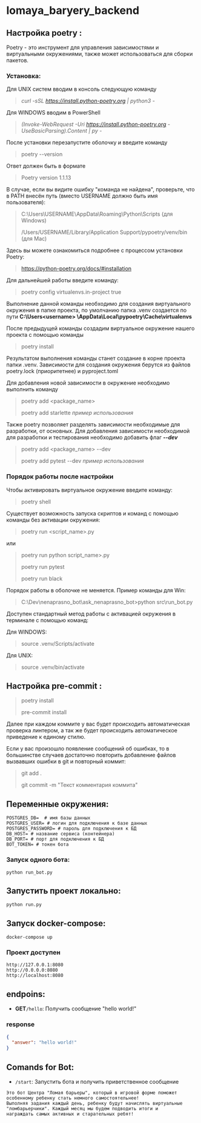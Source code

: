 # lomaya_baryery_backend

## Настройка poetry <a id="poetry"></a>:

Poetry - это инструмент для управления зависимостями и виртуальными
окружениями,
также может использоваться для сборки пакетов.

### Установка:

Для UNIX систем вводим в консоль следующую команду

> *curl -sSL https://install.python-poetry.org | python3 -*

Для WINDOWS вводим в PowerShell

> *(Invoke-WebRequest -Uri https://install.python-poetry.org -UseBasicParsing).Content | py -*

После установки перезапустите оболочку и введите команду

> poetry --version

Ответ должен быть в формате

> Poetry version 1.1.13

В случае, если вы видите ошибку "команда не найдена", проверьте, что в PATH внесён путь
(вместо USERNAME должно быть имя пользователя):
> C:\Users\USERNAME\AppData\Roaming\Python\Scripts (для Windows)
>
> /Users/USERNAME/Library/Application Support/pypoetry/venv/bin (для Mac)

Здесь вы можете ознакомиться подробнее с процессом установки Poetry:
> https://python-poetry.org/docs/#installation

Для дальнейшей работы введите команду:

> poetry config virtualenvs.in-project true

Выполнение данной команды необходимо для создания виртуального окружения в
папке проекта,
по умолчанию папка .venv создается по пути **C:\Users\<username>
\AppData\Local\pypoetry\Cache\virtualenvs**

После предыдущей команды создадим виртуальное окружение нашего проекта с
помощью команды

> poetry install

Результатом выполнения команды станет создание в корне проекта папки .venv.
Зависимости для создания окружения берутся из файлов poetry.lock (приоритетнее)
и pyproject.toml

Для добавления новой зависимости в окружение необходимо выполнить команду

> poetry add <package_name>
>
> poetry add starlette *пример использования*

Также poetry позволяет разделять зависимости необходимые для разработки, от
основных.
Для добавления зависимости необходимой для разработки и тестирования необходимо
добавить флаг ***--dev***

> poetry add <package_name> --dev
>
> poetry add pytest --dev *пример использования*

### Порядок работы после настройки

Чтобы активировать виртуальное окружение введите команду:

> poetry shell

Существует возможность запуска скриптов и команд с помощью команды без
активации окружения:

> poetry run <script_name>.py
>

или

> poetry run python script_name>.py
>
> poetry run pytest
>
> poetry run black

Порядок работы в оболочке не меняется. Пример команды для Win:

> C:\Dev\nenaprasno_bot\ask_nenaprasno_bot>python src\run_bot.py

Доступен стандартный метод работы с активацией окружения в терминале с помощью
команд:

Для WINDOWS:

> source .venv/Scripts/activate

Для UNIX:

> source .venv/bin/activate

## Настройка pre-commit <a id="pre-commit"></a>:

> poetry install
>
> pre-commit install

Далее при каждом коммите у вас будет происходить автоматическая проверка
линтером, а так же будет происходить автоматическое приведение к единому стилю.

Если у вас произошло появление сообщений об ошибках, то в большинстве случаев
достаточно повторить добавление файлов вызвавших ошибки в git и повторный
коммит:

> git add .
>
> git commit -m "Текст комментария коммита"

## Переменные окружения:

```dotenv
POSTGRES_DB=  # имя базы данных
POSTGRES_USER= # логин для подключения к базе данных
POSTGRES_PASSWORD= # пароль для подключения к БД
DB_HOST= # название сервиса (контейнера)
DB_PORT= # порт для подключения к БД
BOT_TOKEN= # токен бота
```

### Запуск одного бота:

```shell
python run_bot.py
```

## Запустить проект локально:

```shell
python run.py
```

## Запуск docker-compose:

```shell
docker-compose up
```

### Проект доступен

```
http://127.0.0.1:8080
http://0.0.0.0:8080
http://localhost:8080
```

## endpoins:

- **GET**```/hello```: Получить сообщение "hello world!"

### response

```json
{
  "answer": "hello world!"
}
```

## Comands for Bot:

- ```/start```: Запустить бота и получить приветственное сообщение

```text
Это бот Центра "Ломая барьеры", который в игровой форме поможет 
особенному ребенку стать немного самостоятельнее! 
Выполняя задания каждый день, ребенку будут начислять виртуальные 
"ломбарьерчики". Каждый месяц мы будем подводить итоги и 
награждать самых активных и старательных ребят! 
```